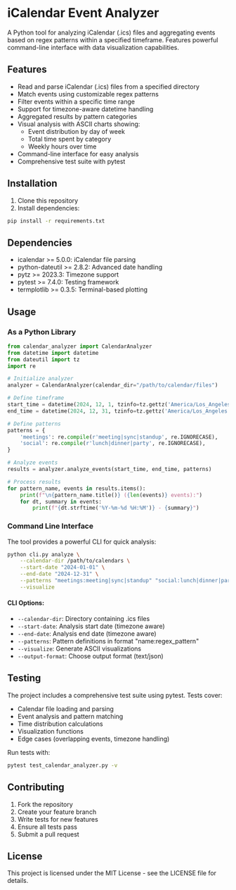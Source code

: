 # iCalendar Event Analyzer

A Python tool for analyzing iCalendar (.ics) files and aggregating events based on regex patterns within a specified timeframe. Features powerful command-line interface with data visualization capabilities.

## Features

- Read and parse iCalendar (.ics) files from a specified directory
- Match events using customizable regex patterns
- Filter events within a specific time range
- Support for timezone-aware datetime handling
- Aggregated results by pattern categories
- Visual analysis with ASCII charts showing:
  - Event distribution by day of week
  - Total time spent by category
  - Weekly hours over time
- Command-line interface for easy analysis
- Comprehensive test suite with pytest

## Installation

1. Clone this repository
2. Install dependencies:
```bash
pip install -r requirements.txt
```

## Dependencies

- icalendar >= 5.0.0: iCalendar file parsing
- python-dateutil >= 2.8.2: Advanced date handling
- pytz >= 2023.3: Timezone support
- pytest >= 7.4.0: Testing framework
- termplotlib >= 0.3.5: Terminal-based plotting

## Usage

### As a Python Library

```python
from calendar_analyzer import CalendarAnalyzer
from datetime import datetime
from dateutil import tz
import re

# Initialize analyzer
analyzer = CalendarAnalyzer(calendar_dir="/path/to/calendar/files")

# Define timeframe
start_time = datetime(2024, 12, 1, tzinfo=tz.gettz('America/Los_Angeles'))
end_time = datetime(2024, 12, 31, tzinfo=tz.gettz('America/Los_Angeles'))

# Define patterns
patterns = {
    'meetings': re.compile(r'meeting|sync|standup', re.IGNORECASE),
    'social': re.compile(r'lunch|dinner|party', re.IGNORECASE),
}

# Analyze events
results = analyzer.analyze_events(start_time, end_time, patterns)

# Process results
for pattern_name, events in results.items():
    print(f"\n{pattern_name.title()} ({len(events)} events):")
    for dt, summary in events:
        print(f"{dt.strftime('%Y-%m-%d %H:%M')} - {summary}")
```

### Command Line Interface

The tool provides a powerful CLI for quick analysis:

```bash
python cli.py analyze \
    --calendar-dir /path/to/calendars \
    --start-date "2024-01-01" \
    --end-date "2024-12-31" \
    --patterns "meetings:meeting|sync|standup" "social:lunch|dinner|party" \
    --visualize
```

#### CLI Options:
- `--calendar-dir`: Directory containing .ics files
- `--start-date`: Analysis start date (timezone aware)
- `--end-date`: Analysis end date (timezone aware)
- `--patterns`: Pattern definitions in format "name:regex_pattern"
- `--visualize`: Generate ASCII visualizations
- `--output-format`: Choose output format (text/json)

## Testing

The project includes a comprehensive test suite using pytest. Tests cover:

- Calendar file loading and parsing
- Event analysis and pattern matching
- Time distribution calculations
- Visualization functions
- Edge cases (overlapping events, timezone handling)

Run tests with:
```bash
pytest test_calendar_analyzer.py -v
```

## Contributing

1. Fork the repository
2. Create your feature branch
3. Write tests for new features
4. Ensure all tests pass
5. Submit a pull request

## License

This project is licensed under the MIT License - see the LICENSE file for details.
